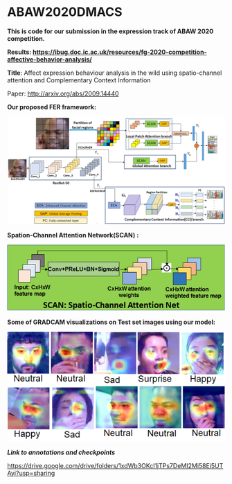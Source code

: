 # ABAW2020DMACS
<strong>This is code for our submission in the expression track of ABAW 2020 competition.</strong>

<strong> Results: https://ibug.doc.ic.ac.uk/resources/fg-2020-competition-affective-behavior-analysis/ </strong>

<strong>Title</strong>: Affect expression behaviour analysis in the wild using spatio-channel attention and Complementary Context Information

Paper: http://arxiv.org/abs/2009.14440
 
<strong> Our proposed FER framework:</strong>


![Proposed framework](Images/graphicalabstract03.png)

<strong>Spation-Channel Attention Network(SCAN) :</strong>


![SCAN](Images/SCAN.png)


<strong> Some of GRADCAM visualizations on Test set images using our model:</strong>


![Visualizations](Images/Visualizations_test2.png)



<strong> <em>Link to annotations and checkpoints </em></strong>

 https://drive.google.com/drive/folders/1xdWb3OKcl1jTPs7DeMI2Mi58Ei5UTAyi?usp=sharing
